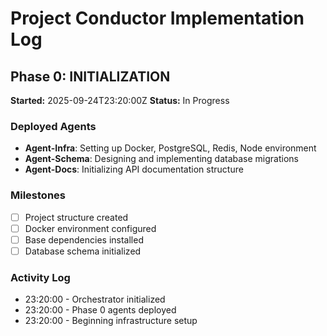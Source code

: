 # Project Conductor Implementation Log

## Phase 0: INITIALIZATION
**Started:** 2025-09-24T23:20:00Z
**Status:** In Progress

### Deployed Agents
- **Agent-Infra**: Setting up Docker, PostgreSQL, Redis, Node environment
- **Agent-Schema**: Designing and implementing database migrations
- **Agent-Docs**: Initializing API documentation structure

### Milestones
- [ ] Project structure created
- [ ] Docker environment configured
- [ ] Base dependencies installed
- [ ] Database schema initialized

### Activity Log
- 23:20:00 - Orchestrator initialized
- 23:20:00 - Phase 0 agents deployed
- 23:20:00 - Beginning infrastructure setup